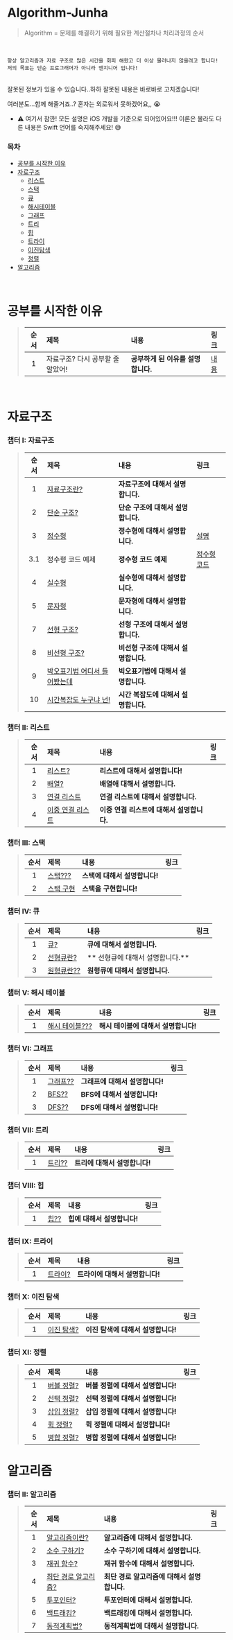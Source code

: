 # Algorithm-Junha
>Algorithm = 문제를 해결하기 위해 필요한 계산절차나 처리과정의 순서

<br>

```
항상 알고리즘과 자료 구조로 많은 시간을 회피 해왔고 더 이상 물러나지 않을려고 합니다!
저의 목표는 단순 프로그래머가 아니라 엔지니어 입니다!
```

<br>
잘못된 정보가 있을 수 있습니다..하하 잘못된 내용은 바로바로 고치겠습니다!
<br>

여러분도...함께 해줄거죠..? 혼자는 외로워서 못하겠어요,, 😭
<br>

* ⚠️ 여기서 잠깐! 모든 설명은 iOS 개발을 기준으로 되어있어요!!! 이론은 몰라도 다른 내용은 Swift 언어를 숙지해주세요! 😅

### 목차

* [공부를 시작한 이유](#공부를_시작한_이유)
* [자료구조](#자료구조)
    * [리스트](#리스트)
    * [스택](#스택)
    * [큐](#큐)
    * [해시테이블](#해시테이블)
    * [그래프](#리스트)
    * [트리](#스택)
    * [힙](#큐)
    * [트라이](#트라이)
    * [이진탐색](#이진탐색)
    * [정렬](#정렬)
* [알고리즘](#알고리즘)

<br>

# <a id="공부를_시작한_이유"></a> 공부를 시작한 이유
  > | 순서 | 제목 | 내용 | 링크 |
  > |:---:| :--- | :--- | :--- |
  > |1| 자료구조? 다시 공부할 줄 알았어! | **공부하게 된 이유를 설명합니다.** | [내용](https://github.com/jjunhaa0211/Algorithm-Junha/blob/main/0/공부_시작_이유.md) |

<br>

# <a id="자료구조"></a> 자료구조
### **챕터 I: 자료구조**
  > | 순서 | 제목 | 내용 | 링크 |
  > |:---:| :--- | :--- | :--- |
  > |1|[자료구조란?]() | **자료구조에 대해서 설명합니다.** |
  > |2|[단순 구조?]() | **단순 구조에 대해서 설명합니다.** |
  > |3|[정수형]() | **정수형에 대해서 설명합니다.** | [설명](https://github.com/jjunhaa0211/Algorithm-Junha/blob/main/1/단순%20구조/정수형/정수형.md) | 
  >  |3.1| 정수형 코드 예제 | **정수형 코드 예제** | [정수형 코드](https://github.com/jjunhaa0211/Algorithm-Junha/blob/main/1/단순%20구조/정수형/정수형.playground/Contents.swift) |
  > |4|[실수형]() | **실수형에 대해서 설명합니다.** |
  > |5|[문자형]() | **문자형에 대해서 설명합니다.** |
  > |7|[선형 구조?]() | **선형 구조에 대해서 설명합니다.** |
  > |8|[비선형 구조?]() | **비선형 구조에 대해서 설명합니다.** |
  > |9|[박오표기법 어디서 들어봤는데]() | **빅오표기법에 대해서 설명합니다.** |
  > |10|[시간복잡도 누구냐 넌!]() | **시간 복잡도에 대해서 설명합니다.** |

### **챕터 II: 리스트**<a id="리스트"></a>
  > | 순서 | 제목 | 내용 | 링크 |
  > |:---:| :--- | :--- | :--- |
  > |1|[리스트?]() | **리스트에 대해서 설명합니다!** |
  > |2|[배열?]() | **배열애 대해서 설명합니다.** |
  > |3|[연결 리스트]() | **연결 리스트에 대해서 설명합니다.** |
  > |4|[이중 연결 리스트]() | **이중 연결 리스트에 대해서 설명합니다.** |

### **챕터 III: 스택**<a id="스택"></a>
  > | 순서 | 제목 | 내용 | 링크 |
  > |:---:| :--- | :--- | :--- |
  > |1|[스택???]() | **스택에 대해서 설명합니다!** |
  > |2|[스택 구현]() | **스택을 구현합니다!** |

### **챕터 IV: 큐**<a id="큐"></a>
  > | 순서 | 제목 | 내용 | 링크 |
  > |:---:| :--- | :--- | :--- |
  > |1|[큐?]() | **큐에 대해서 설명합니다.** |
  > |2|[선형큐란?]() | ** 선형큐에 대해서 설명합니다.** |
  > |3|[원형큐란??]() | **원형큐에 대해서 설명합니다.** |

### **챕터 V: 해시 테이블**<a id="해시테이블"></a>
  > | 순서 | 제목 | 내용 | 링크 |
  > |:---:| :--- | :--- | :--- |
  > |1|[해시 테이블???]() | **해시 테이블에 대해서 설명합니다!** |

### **챕터 VI: 그래프**<a id="그래프"></a>
  > | 순서 | 제목 | 내용 | 링크 |
  > |:---:| :--- | :--- | :--- |
  > |1|[그래프??]() | **그래프에 대해서 설명합니다!** |
  > |2|[BFS??]() | **BFS에 대해서 설명합니다!** |
  > |3|[DFS??]() | **DFS에 대해서 설명합니다!** |

### **챕터 VII: 트리**<a id="트리"></a>
  > | 순서 | 제목 | 내용 | 링크 |
  > |:---:| :--- | :--- | :--- |
  > |1|[트리??]() | **트리에 대해서 설명합니다!** |

### **챕터 VIII: 힙**<a id="힙"></a>
  > | 순서 | 제목 | 내용 | 링크 |
  > |:---:| :--- | :--- | :--- |
  > |1|[힙??]() | **힙에 대해서 설명합니다!** |

### **챕터 IX: 트라이**<a id="트라이"></a>
  > | 순서 | 제목 | 내용 | 링크 |
  > |:---:| :--- | :--- | :--- |
  > |1|[트라이?]() | **트라이에 대해서 설명합니다!** |

### **챕터 X: 이진 탐색**<a id="이진탐색"></a>
  > | 순서 | 제목 | 내용 | 링크 |
  > |:---:| :--- | :--- | :--- |
  > |1|[이진 탐색?]() | **이진 탐색에 대해서 설명합니다!** |

### **챕터 XI: 정렬**<a id="정렬"></a>
  > | 순서 | 제목 | 내용 | 링크 |
  > |:---:| :--- | :--- | :--- |
  > |1|[버블 정렬?]() | **버블 정렬에 대해서 설명합니다!** |
  > |2|[선택 정렬?]() | **선택 정렬에 대해서 설명합니다!** |
  > |3|[삽입 정렬?]() | **삽입 정렬에 대해서 설명합니다!** |
  > |4|[퀵 정렬?]() | **퀵 정렬에 대해서 설명합니다!** |
  > |5|[병합 정렬?]() | **병합 정렬에 대해서 설명합니다!** |

# <a id="알고리즘"></a> 알고리즘
### **챕터 II: 알고리즘**
  > | 순서 | 제목 | 내용 | 링크 |
  > |:---:| :--- | :--- | :--- |
  > |1|[알고리즘이란?]() | **알고리즘에 대해서 설명합니다.** |
  > |2|[소수 구하기?]() | **소수 구하기에 대해서 설명합니다.** |
  > |3|[재귀 함수?]() | **재귀 함수에 대해서 설명합니다.** |
  > |4|[최단 경로 알고리즘?]() | **최단 경로 알고리즘에 대해서 설명합니다.** |
  > |5|[투포인터?]() | **투포인터에 대해서 설명합니다.** |
  > |6|[백트래킹?]() | **백트래킹에 대해서 설명합니다.** |
  > |7|[동적계획법?]() | **동적계획법에 대해서 설명합니다.** |

  <br>
